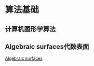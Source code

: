 # 算法基础

## 计算机图形学算法

## Algebraic surfaces代数表面
[Algebraic surfaces](https://www.singsurf.org/djep/GWTASurf.php)
